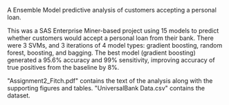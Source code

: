 A Ensemble Model predictive analysis of customers accepting a personal loan.

This was a SAS Enterprise Miner-based project using 15 models to predict whether customers would accept a personal loan from their bank. There were 3 SVMs, and 3 iterations of 4 model types: gradient boosting, random forest, boosting, and bagging. The best model (gradient boosting) generated a 95.6% accuracy and 99% sensitivity, improving accuracy of true positives from the baseline by 8%.

"Assignment2_Fitch.pdf" contains the text of the analysis along with the supporting figures and tables. "UniversalBank Data.csv" contains the dataset.
